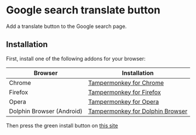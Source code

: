 # Google search translate button
Add a translate button to the Google search page.

## Installation

First, install one of the following addons for your browser:

| Browser                   | Installation                                                                                                                       |
|---------------------------|------------------------------------------------------------------------------------------------------------------------------------|
| Chrome                    | [Tampermonkey for Chrome](https://chrome.google.com/webstore/detail/tampermonkey/dhdgffkkebhmkfjojejmpbldmpobfkfo?utm_source=chrome-ntp-icon) |
| Firefox                   | [Tampermonkey for Firefox](https://addons.mozilla.org/en/firefox/addon/tampermonkey/)                                                          |
| Opera                     | [Tampermonkey for Opera](https://addons.opera.com/en/extensions/details/tampermonkey-beta)                                                   |
| Dolphin Browser (Android) | [Tampermonkey for Dolphin Browser](https://play.google.com/store/apps/details?id=net.tampermonkey.dolphin)    

Then press the green install button on [this site](https://greasyfork.org/en/scripts/32149-google-search-translate-button)
